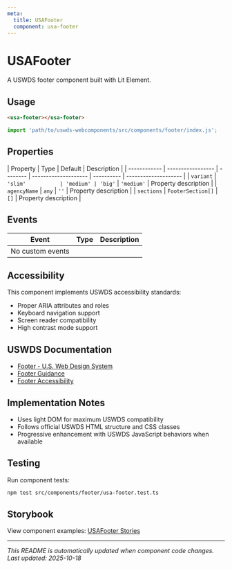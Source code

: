 ```yaml
---
meta:
  title: USAFooter
  component: usa-footer
---
```


# USAFooter

A USWDS footer component built with Lit Element.

## Usage

```html
<usa-footer></usa-footer>
```

```javascript
import 'path/to/uswds-webcomponents/src/components/footer/index.js';
```

## Properties

| Property     | Type              | Default  | Description          |
| ------------ | ----------------- | -------- | -------------------- | ---------- | -------------------- |
| `variant`    | `'slim'           | 'medium' | 'big'`               | `'medium'` | Property description |
| `agencyName` | `any`             | `''`     | Property description |
| `sections`   | `FooterSection[]` | `[]`     | Property description |

## Events

| Event            | Type | Description |
| ---------------- | ---- | ----------- |
| No custom events |      |             |

## Accessibility

This component implements USWDS accessibility standards:

- Proper ARIA attributes and roles
- Keyboard navigation support
- Screen reader compatibility
- High contrast mode support

## USWDS Documentation

- [Footer - U.S. Web Design System](https://designsystem.digital.gov/components/footer/)
- [Footer Guidance](https://designsystem.digital.gov/components/footer/#guidance)
- [Footer Accessibility](https://designsystem.digital.gov/components/footer/#accessibility)

## Implementation Notes

- Uses light DOM for maximum USWDS compatibility
- Follows official USWDS HTML structure and CSS classes
- Progressive enhancement with USWDS JavaScript behaviors when available

## Testing

Run component tests:

```bash
npm test src/components/footer/usa-footer.test.ts
```

## Storybook

View component examples: [USAFooter Stories](http://localhost:6006/?path=/story/components-footer)

---

_This README is automatically updated when component code changes._
_Last updated: 2025-10-18_
